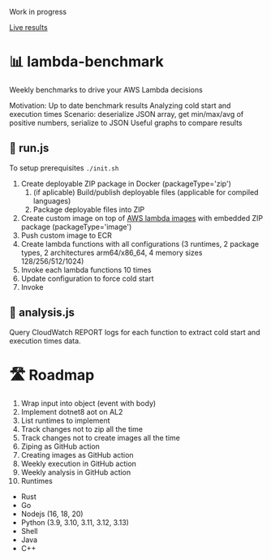 Work in progress

[Live results](https://rutkowski-tomasz.github.io/lambda-benchmark/)

# 📊 lambda-benchmark

Weekly benchmarks to drive your AWS Lambda decisions

Motivation:
Up to date benchmark results
Analyzing cold start and execution times
Scenario: deserialize JSON array, get min/max/avg of positive numbers, serialize to JSON
Useful graphs to compare results

## 🚀 run.js

To setup prerequisites `./init.sh`
1. Create deployable ZIP package in Docker (packageType='zip')
    1. (if aplicable) Build/publish deployable files (applicable for compiled languages)
    1. Package deployable files into ZIP
1. Create custom image on top of [AWS lambda images](https://gallery.ecr.aws/lambda) with embedded ZIP package (packageType='image')
1. Push custom image to ECR
1. Create lambda functions with all configurations (3 runtimes, 2 package types, 2 architectures arm64/x86_64, 4 memory sizes 128/256/512/1024) 
1. Invoke each lambda functions 10 times
  1. Update configuration to force cold start
  1. Invoke

## 🔎 analysis.js
Query CloudWatch REPORT logs for each function to extract cold start and execution times data.
 
# 🛣️ Roadmap

1. Wrap input into object (event with body)
1. Implement dotnet8 aot on AL2
1. List runtimes to implement
1. Track changes not to zip all the time
1. Track changes not to create images all the time
1. Ziping as GitHub action
1. Creating images as GitHub action
1. Weekly execution in GitHub action
1. Weekly analysis in GitHub action
1. Runtimes
- Rust
- Go
- Nodejs (16, 18, 20)
- Python (3.9, 3.10, 3.11, 3.12, 3.13)
- Shell
- Java
- C++